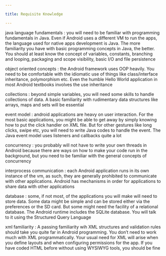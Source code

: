 ```yaml
---

title: Requisite Knowledge

---
```


java language fundamentals
: you will need to be familiar with programming fundamentals in Java. Even if Android uses a different VM to run the apps, the language used for native apps development is Java. The more familiarity you have with basic programming concepts in Java, the better. You should at least know the concept of variables, constants, branching and looping, packaging and scope visibility, basic I/O and file persistence

object oriented concepts
: the Android framework uses OOP heavily. You need to be comfortable with the idiomatic use of things like class/interface inheritance, polymorphism etc. Even the humble Hello World application in most Android textbooks involves the use inheritance

collections
: beyond simple variables, you will need some skills to handle collections of data. A basic familiarity with rudimentary data structures like arrays, maps and sets will be essential

event model
: android applications are heavy on user interaction. For the most basic applications, you might be able to get away by simply knowing how to put the click handler on XML file. But for other gestures like long clicks, swipe etc, you will need to write Java codes to handle the event. The Java event model uses listeners and callbacks quite a lot

concurrency
: you probably will not have to write your own threads in Android because there are ways on how to make your code run in the background, but you need to be familiar with the general concepts of concurrency

interprocess communication
: each Android application runs in its own instance of the vm, as such, they are generally prohibited to communicate with other applications. Android has mechanisms in order for applications to share data with other applications

database
: some, if not most, of the applications you will make will need to store data. Some data might be simple and can be stored either via the preferences or the SD card. But some might need the facility of a relational database. The Android runtime includes the SQLite database. You will talk to it using the Structured Query Language

xml familiarity
: A passing familiarity wih XML structures and validation rules should take you quite far in Android programming. You don’t need to work much with XML programmatically. Your usual need for XML will arise when you define layouts and when configuring permissions for the app. If you have coded HTML before without using WYSIWYG tools, you should be fine

